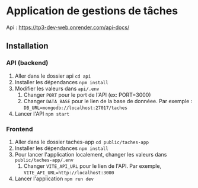 # Application de gestions de tâches

Api : https://tp3-dev-web.onrender.com/api-docs/

## Installation

### API (backend)

1. Aller dans le dossier api `cd api`
2. Installer les dépendances `npm install`
3. Modifier les valeurs dans `api/.env`
   1. Changer `PORT` pour le port de l'API (ex: PORT=3000)
   2. Changer `DATA_BASE` pour le lien de la base de donnéee. Par exemple : `DB_URL=mongodb://localhost:27017/taches`
4. Lancer l'API `npm start`

### Frontend

1. Aller dans le dossier taches-app `cd public/taches-app`
2. Installer les dépendances `npm install`
3. Pour lancer l'application localement, changer les valeurs dans `public/taches-app/.env`
   1. Changer `VITE_API_URL` pour le lien de l'API. Par exemple, `VITE_API_URL=http://localhost:3000`
4. Lancer l'application `npm run dev`
